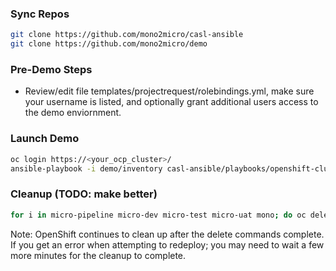 ### Sync Repos

```bash
git clone https://github.com/mono2micro/casl-ansible
git clone https://github.com/mono2micro/demo
```

### Pre-Demo Steps
* Review/edit file templates/projectrequest/rolebindings.yml, make sure your username is listed, and optionally grant additional users access to the demo enviornment.

### Launch Demo

```bash
oc login https://<your_ocp_cluster>/
ansible-playbook -i demo/inventory casl-ansible/playbooks/openshift-cluster-seed.yml
```

### Cleanup (TODO: make better)
```bash 
for i in micro-pipeline micro-dev micro-test micro-uat mono; do oc delete -n coolstore-$i all --all; oc delete project coolstore-$i; done
```
Note: OpenShift continues to clean up after the delete commands complete. If you get an error when attempting to redeploy; you may need to wait a few more minutes for the cleanup to complete.
